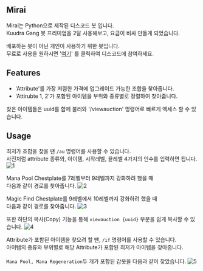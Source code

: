 ## Mirai
Mirai는 Python으로 제작된 디스코드 봇 입니다.  
Kuudra Gang 봇 프리미엄을 2달 사용해보고, 요금이 비싸 만들게 되었습니다.

배포하는 봇이 아닌 개인이 사용하기 위한 봇입니다.  
무료로 사용을 원하시면 '[여기](https://discord.gg/JpTdZPBPd2)' 를 클릭하여 디스코드에 참여하세요.  
  
  
## Features
 - 'Attribute'를 가장 저렴한 가격에 업그레이드 가능한 조합을 찾아줍니다.
 - 'Attirubte 1, 2'가 포함된 아이템을 부위와 종류별로 정렬하여 찾아줍니다.

찾은 아이템들은 uuid를 함께 불러와 '/viewauction' 명령어로 빠르게 엑세스 할 수 있습니다.

## Usage
최저가 조합을 찾을 땐 `/au` 명령어를 사용할 수 있습니다.  
사진처럼 attribute 종류와, 아이템, 시작레벨, 끝레벨 4가지의 인수를 입력하면 됩니다.<br>
![1](https://github.com/user-attachments/assets/8ef5dc78-088b-4fe2-9d61-82dc01d1bf6b)<br>

Mana Pool Chestplate를 7레벨부터 9레벨까지 강화하려 했을 때  
다음과 같이 경로를 찾아줍니다.
![2](https://github.com/user-attachments/assets/2c3dd33f-0b1b-4b46-83e1-72d931994f32)<br>

Magic Find Chestplate를 9레벨에서 10레벨까지 강화하려 했을 때  
다음과 같이 경로를 찾아줍니다.
![3](https://github.com/user-attachments/assets/e0931ec5-9157-4ca8-afff-5a5321303f91)<br>

또한 하단의 복사(Copy) 기능을 통해 `viewauction {uuid}` 부분을
쉽게 복사할 수 있습니다.
![4](https://github.com/user-attachments/assets/3073381a-ab8a-40a3-8160-3c3c1da97ffa)<br>

Attribute가 포함된 아이템을 찾으려 할 땐, `/if` 명령어를 사용할 수 있습니다.  
아이템의 종류와 부위별로 해당 Attribute가 포함된 최저가 아이템을 찾아줍니다.  
<br>
`Mana Pool, Mana Regeneration`두 개가 포함된 갑옷을 다음과 같이 찾았습니다.
![5](https://github.com/user-attachments/assets/a02d4782-737a-40d2-a2eb-ad1efa634d52)


